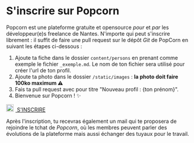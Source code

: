 # S'inscrire sur Popcorn

Popcorn est une plateforme gratuite et opensource _pour_ et _par_ les développeur(e)s freelance de Nantes. N'importe qui peut s'inscrire librement : il suffit de faire une pull request sur le dépôt _Git_ de PopCorn en suivant les étapes ci-dessous :

1. Ajoute ta fiche dans le dossier `content/persons` en prenant comme exemple le fichier `_exemple.md`. Le nom de ton fichier sera utilisé pour créer l'url de ton profil.
2. Ajoute ta photo dans le dossier `/static/images` : **la photo doit faire 100ko maximum ⚠️**
3. Fais ta pull request avec pour titre "Nouveau profil : {ton prénom}".
4. Bienvenue sur Popcorn ! ✨

<div class="has-text-centered section">
<a class="button is-primary is-large" href="https://github.com/popcorn-nantes/popcorn-nantes"><img style="width:20px;margin-right:5px" src="/images/github.svg"> S'INSCRIRE </a>
</div>

Après l'inscription, tu recevras également un mail qui te proposera de rejoindre le tchat de _Popcorn_, où les membres peuvent parler des évolutions de la plateforme mais aussi échanger des tuyaux pour le travail.
